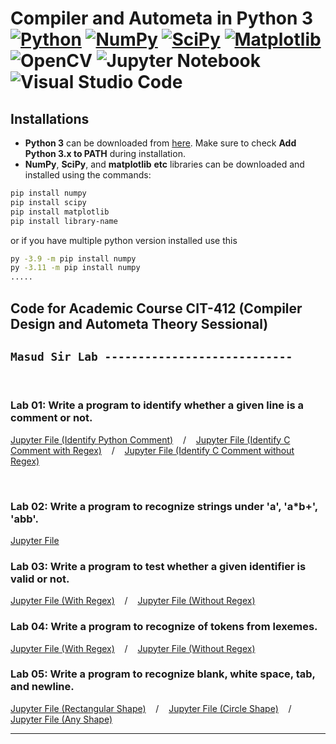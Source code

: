 # Compiler and Autometa in Python 3<br/>[![Python](https://img.shields.io/badge/python-3670A0?style=for-the-badge&logo=python&logoColor=ffdd54)](https://www.python.org/) [![NumPy](https://img.shields.io/badge/numpy-%23013243.svg?style=for-the-badge&logo=numpy&logoColor=white)](https://pypi.org/project/numpy/) [![SciPy](https://img.shields.io/badge/SciPy-%230C55A5.svg?style=for-the-badge&logo=scipy&logoColor=%white)](https://pypi.org/project/scipy/) [![Matplotlib](https://img.shields.io/badge/Matplotlib-%23ffffff.svg?style=for-the-badge&logo=Matplotlib&logoColor=black)](https://pypi.org/project/matplotlib/) ![OpenCV](https://img.shields.io/badge/opencv-%23white.svg?style=for-the-badge&logo=opencv&logoColor=white) ![Jupyter Notebook](https://img.shields.io/badge/jupyter-%23FA0F00.svg?style=for-the-badge&logo=jupyter&logoColor=white) ![Visual Studio Code](https://img.shields.io/badge/Visual%20Studio%20Code-0078d7.svg?style=for-the-badge&logo=visual-studio-code&logoColor=white)

## Installations

* **Python 3** can be downloaded from [here](https://www.python.org/downloads/). Make sure to check **Add Python 3.x to PATH** during installation.
* **NumPy**, **SciPy**, and **matplotlib** **etc** libraries can be downloaded and installed using the commands:
```bash
pip install numpy
pip install scipy
pip install matplotlib
pip install library-name
```
or if you have multiple python version installed use this
```bash
py -3.9 -m pip install numpy
py -3.11 -m pip install numpy
.....
```

## Code for Academic Course CIT-412 (Compiler Design and Autometa Theory Sessional)
## `Masud Sir Lab ----------------------------`
<br/>

### Lab 01: Write a program to identify whether a given line is a comment or not.
 [Jupyter File (Identify Python Comment)](./Masud_Sir/identify_python_comment.ipynb) &nbsp;&nbsp; / &nbsp;&nbsp; [Jupyter File (Identify C Comment with Regex)](./Masud_Sir//identify_c_comment_with_regex.ipynb) &nbsp;&nbsp; / &nbsp;&nbsp; [Jupyter File (Identify C Comment without Regex)](./Masud_Sir/identify_c_comment_without_regex.ipynb)

<br/>

### Lab 02: Write a program to recognize strings under 'a', 'a*b+', 'abb'.
 [Jupyter File](./Masud_Sir/recognize_string_for_language.ipynb)
<br/>

### Lab 03: Write a program to test whether a given identifier is valid or not.
 [Jupyter File (With Regex)](./Masud_Sir/validate_identifier_with_regex.ipynb) &nbsp;&nbsp; / &nbsp;&nbsp; [Jupyter File (Without Regex)](./Masud_Sir/validate_identifier_without_regex.ipynb)
<br/>

### Lab 04: Write a program to recognize of tokens from lexemes.
 [Jupyter File (With Regex)](./Masud_Sir/recognize_token_from_lexemes_with_regex.ipynb) &nbsp;&nbsp; / &nbsp;&nbsp; [Jupyter File (Without Regex)](./Masud_Sir/recognize_token_from_lexemes_without_regex.ipynb)
<br/>

### Lab 05: Write a program to recognize blank, white space, tab, and newline.
 [Jupyter File (Rectangular Shape)](./Masud_Sir/) &nbsp;&nbsp; / &nbsp;&nbsp; [Jupyter File (Circle Shape)](./Masud_Sir/) &nbsp;&nbsp; / &nbsp;&nbsp; [Jupyter File (Any Shape)](./Masud_Sir/)

<hr/>